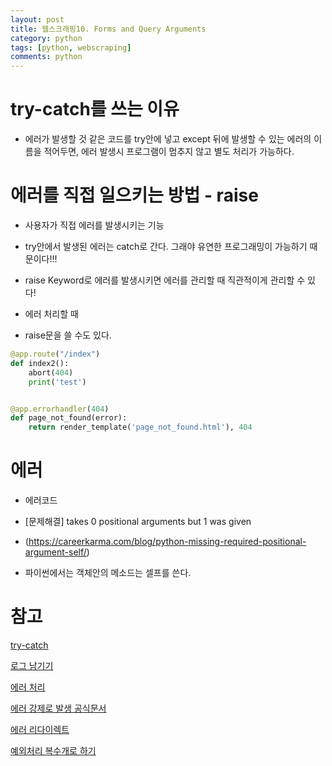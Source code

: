 ```yaml
---
layout: post
title: 웹스크래핑10. Forms and Query Arguments
category: python
tags: [python, webscraping]
comments: python
---
```


# try-catch를 쓰는 이유

- 에러가 발생할 것 같은 코드를 try안에 넣고 except 뒤에 발생할 수 있는 에러의 이름을 적어두면, 에러 발생시 프로그램이 멈추지 않고 별도 처리가 가능하다.

# 에러를 직접 일으키는 방법 - raise

- 사용자가 직접 에러를 발생시키는 기능

- try안에서 발생된 에러는 catch로 간다. 그래야 유연한 프로그래밍이 가능하기 때문이다!!!

- raise Keyword로 에러를 발생시키면 에러를 관리할 때 직관적이게 관리할 수 있다!

- 에러 처리할 때

- raise문을 쓸 수도 있다.

```python
@app.route("/index")
def index2():
    abort(404)
    print('test')


@app.errorhandler(404)
def page_not_found(error):
    return render_template('page_not_found.html'), 404

```

# 에러

- 에러코드

- [문제해결] takes 0 positional arguments but 1 was given

- (https://careerkarma.com/blog/python-missing-required-positional-argument-self/)

- 파이썬에서는 객체안의 메소드는 셀프를 쓴다.

# 참고

[try-catch](https://wayhome25.github.io/python/2017/02/26/py-12-exception/)

[로그 남기기](https://www.fun-coding.org/flask_advanced-4.html)

[에러 처리](https://fenderist.tistory.com/35)

[에러 강제로 발생 공식문서](https://docs.python.org/ko/3/tutorial/errors.html)

[에러 리다이렉트](https://fenderist.tistory.com/103)

[예외처리 복수개로 하기](https://ponyozzang.tistory.com/494)